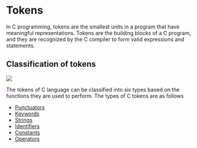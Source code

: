 # Tokens
In C programming, tokens are the smallest units in a program that have meaningful representations. Tokens are the building blocks of a C program, and they are recognized by the C compiler to form valid expressions and statements. 

## Classification of tokens
<img src="https://media.geeksforgeeks.org/wp-content/uploads/20241224114151560126/Tokens-in-C.webp">

The tokens of C language can be classified into six types based on the functions they are used to perform. The types of C tokens are as follows

* [Punctuators](punctuators.md)
* [Keywords](keywords.md)
* [Strings](string.md)
* [Identifiers](Identifiers.md)
* [Constants](Constants.md)
* [Operators](Operators.md)

